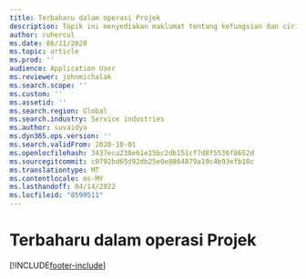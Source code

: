 ```yaml
---
title: Terbaharu dalam operasi Projek
description: Topik ini menyediakan maklumat tentang kefungsian dan ciri terbaharu dalam operasi Projek Microsoft Dynamics 365.
author: ruhercul
ms.date: 06/21/2020
ms.topic: article
ms.prod: ''
audience: Application User
ms.reviewer: johnmichalak
ms.search.scope: ''
ms.custom: ''
ms.assetid: ''
ms.search.region: Global
ms.search.industry: Service industries
ms.author: suvaidya
ms.dyn365.ops.version: ''
ms.search.validFrom: 2020-10-01
ms.openlocfilehash: 3437eca238e61e15bc2db151cf7d8f5536f8652d
ms.sourcegitcommit: c0792bd65d92db25e0e8864879a19c4b93efb10c
ms.translationtype: MT
ms.contentlocale: ms-MY
ms.lasthandoff: 04/14/2022
ms.locfileid: "8599511"
---
```

# <a name="whats-new-in-project-operations"></a>Terbaharu dalam operasi Projek


[!INCLUDE[footer-include](../includes/footer-banner.md)]